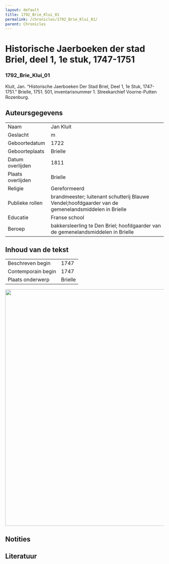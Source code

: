 ```yaml
---
layout: default
title: 1792_Brie_Klui_01
permalink: /chronicles/1792_Brie_Klui_01/
parent: Chronicles
--- 
```



# Historische Jaerboeken der stad Briel, deel 1, 1e stuk, 1747-1751 

### 1792_Brie_Klui_01 

Kluit, Jan. “Historische Jaerboeken Der Stad Briel, Deel 1, 1e Stuk, 1747-1751.” Brielle, 1751. 501, inventarisnummer 1. Streekarchief Voorne-Putten Rozenburg. 

## Auteursgegevens 

| | | 
| --------------- | --------------- | 
| Naam | Jan Kluit | 
| Geslacht | m | 
| Geboortedatum | 1722 | 
| Geboorteplaats | Brielle | 
| Datum overlijden | 1811 | 
| Plaats overlijden | Brielle | 
| Religie | Gereformeerd | 
| Publieke rollen | brandmeester; luitenant schutterij Blauwe Vendel;hoofdgaarder van de gemenelandsmiddelen in Brielle | 
| Educatie | Franse school | 
| Beroep | bakkersleerling te Den Briel; hoofdgaarder van de gemenelandsmiddelen in Brielle | 

## Inhoud van de tekst 

| | | 
| --------------- | --------------- | 
| Beschreven begin | 1747 | 
| Contemporain begin | 1747 | 
| Plaats onderwerp | Brielle | 

[<img src="..\..\barplots_chronicles\1792_Brie_Klui_01.jpg" width="750"/>](..\..\barplots_chronicles\1792_Brie_Klui_01.jpg) 

## Notities 

## Literatuur 

